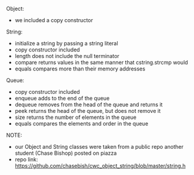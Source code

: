 Object:  
- we included a copy constructor  
  
String:
- initialize a string by passing a string literal
- copy constructor included
- length does not include the null terminator
- compare returns values in the same manner that cstring.strcmp would
- equals compares more than their memory addresses  
  
Queue:  
- copy constructor included
- enqueue adds to the end of the queue
- dequeue removes from the head of the queue and returns it
- peek returns the head of the queue, but does not remove it
- size returns the number of elements in the queue
- equals compares the elements and order in the queue

NOTE: 
  - our Object and String classes were taken from a public repo another student (Chase Bishop) posted on piazza
  - repo link: https://github.com/chasebish/cwc_object_string/blob/master/string.h

